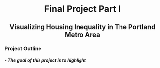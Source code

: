 <h1 align="center">
  
Final Project Part I
  
</h1>

<h2 align="center">
  
Visualizing Housing Inequality in The Portland Metro Area
  
</h2>

### Project Outline
##### - The goal of this project is to highlight 
